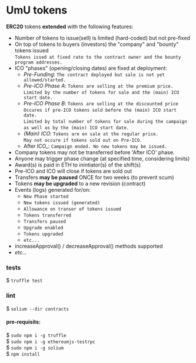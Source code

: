 # UmU tokens

**ERC20** tokens **extended** with the following features:<br/>
- Number of tokens to issue(sell) is limited (hard-coded) but not pre-fixed<br/>
- On top of tokens to buyers (investors) the "company" and "bounty" tokens issued <br />
 `Tokens issed at fixed rate to the contract owner and the bounty program addresses.` <br /> 
- ICO "phases" (opening/closing dates) are fixed at deployment:<br/>
  - _Pre-Funding_: `The contract deployed but sale is not yet allowed/started.`<br/>
  - _Pre-ICO Phase A_: `Tokens are selling at the premium price.` <br />
  `Limited by the number of tokens for sale and the (main) ICO start date.`<br/>
  - _Pre-ICO Phase B_: `Tokens are selling at the discounted price` <br />
  `Occures if pre-ICO tokens sold before the (main) ICO start date.`<br />
  `Limited by total number of tokens for sale during the campaign` <br />
  `as well as by the (main) ICO start date.` <br />
  - _(Main) ICO_: `Tokens are on sale at the regular price.`<br/>
  `May not occure if tokens sold out on Pre-ICO.` <br />
  - After ICO_: `Campaign ended. No new tokens may be issued.` <br />
- Company tokens may not be transferred before 'After ICO' phase. <br/>
- Anyone may trigger phase change (at specified time, considering limits)<br/>
- Award(s) is paid in ETH to inintiator(s) of the shift(s)<br/>
- Pre-ICO and ICO will close if tokens are sold out<br/>
- Transfers **may be paused** ONCE for two weeks (to prevent scum)
- Tokens **may be upgraded** to a new revision (contract)
- Events (logs) generated for/on:<br/>
  - `New Phase started`<br/>
  - `New tokens issued (generated)`<br/>
  - `Allowance on transer of tokens issued`<br/>
  - `Tokens transferred`<br/>
  - `Transfers paused`<br/>
  - `Upgrade enabled`<br/>
  - `Tokens upgraded`<br/>
  - `etc...`<br/>
- increaseApproval() / decreaseApproval() methods supported<br/> 
- _etc...<br/>_

### tests
$ `truffle test`

### lint
$ `solium --dir contracts`
 
#### pre-requisits:
$ `sudo npm i -g truffle` <br />
$ `sudo npm i -g ethereumjs-testrpc` <br />
$ `sudo npm i -g solium` <br/>
$ `npm install` <br />
